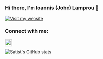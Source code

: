 ### Hi there, I'm Ioannis (John) Lamprou 👋
[![Visit my website](https://img.shields.io/badge/Visit%20my%20website-blue?style=for-the-badge&logo=web)](https://jlamprou.github.io/)

### Connect with me:


[<img align="left" alt="audhiaprilliant | LinkedIn" width="22px" src="https://cdn.jsdelivr.net/npm/simple-icons@v3/icons/linkedin.svg" />][linkedin]
<br />


![Satist's GitHub stats](https://github-readme-stats.vercel.app/api?username=jlamprou&count_private=true&show_icons=true)
<br />

[linkedin]: https://www.linkedin.com/in/ioannis-lamprou-478b1b223
